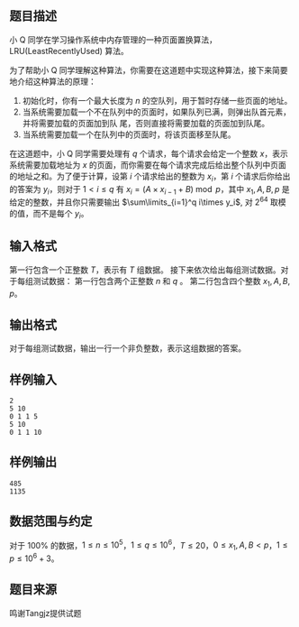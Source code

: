 ## 题目描述
小 Q 同学在学习操作系统中内存管理的一种页面置换算法，LRU(LeastRecentlyUsed) 算法。

为了帮助小 Q 同学理解这种算法，你需要在这道题中实现这种算法，接下来简要地介绍这种算法的原理：

1. 初始化时，你有一个最大长度为 $n$ 的空队列，用于暂时存储一些页面的地址。
2. 当系统需要加载一个不在队列中的页面时，如果队列已满，则弹出队首元素，并将需要加载的页面加到队
尾，否则直接将需要加载的页面加到队尾。
3. 当系统需要加载一个在队列中的页面时，将该页面移至队尾。

在这道题中，小 Q 同学需要处理有 $q$ 个请求，每个请求会给定一个整数 $x$，表示系统需要加载地址为 $x$ 的页面，而你需要在每个请求完成后给出整个队列中页面的地址之和。为了便于计算，设第 $i$ 个请求给出的整数为 $x_i$，第 $i$ 个请求后你给出的答案为 $y_i$，则对于 $1<i\le q$ 有 $x_i=(A\times x_{i-1}+B)\bmod p$，其中 $x_1,A,B,p$ 是给定的整数，并且你只需要输出 $\sum\limits_{i=1}^q i\times y_i$, 对 $2^{64}$ 取模的值，而不是每个 $y_i$。
## 输入格式
第一行包含一个正整数 $T$，表示有 $T$ 组数据。
接下来依次给出每组测试数据。对于每组测试数据：
第一行包含两个正整数 $n$ 和 $q$ 。
第二行包含四个整数 $x_1,A,B,p$。
## 输出格式
对于每组测试数据，输出一行一个非负整数，表示这组数据的答案。
## 样例输入
```plain
2
5 10
0 1 1 5
5 10
0 1 1 10
```
## 样例输出
```plain
485
1135
```
## 数据范围与约定
对于 $100\%$ 的数据，$1\le  n \le 10^5$，$1\le q\le 10^6$，$T\le 20$，$0\le x_1,A,B<p$，$1\le p\le 10^6+3$。
## 题目来源
鸣谢Tangjz提供试题